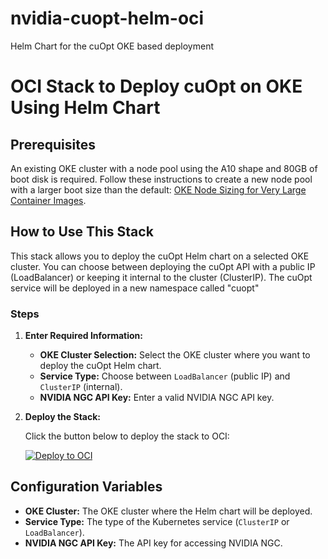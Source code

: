 # nvidia-cuopt-helm-oci
Helm Chart for the cuOpt OKE based deployment

# OCI Stack to Deploy cuOpt on OKE Using Helm Chart

## Prerequisites

An existing OKE cluster with a node pool using the A10 shape and 80GB of boot disk is required. Follow these instructions to create a new node pool with a larger boot size than the default: [OKE Node Sizing for Very Large Container Images](https://blogs.oracle.com/ateam/post/oke-node-sizing-for-very-large-container-images).

## How to Use This Stack

This stack allows you to deploy the cuOpt Helm chart on a selected OKE cluster. You can choose between deploying the cuOpt API with a public IP (LoadBalancer) or keeping it internal to the cluster (ClusterIP).
The cuOpt service will be deployed in a new namespace called "cuopt"

### Steps

1. **Enter Required Information:**

    - **OKE Cluster Selection:** Select the OKE cluster where you want to deploy the cuOpt Helm chart.
    - **Service Type:** Choose between `LoadBalancer` (public IP) and `ClusterIP` (internal).
    - **NVIDIA NGC API Key:** Enter a valid NVIDIA NGC API key.

2. **Deploy the Stack:**

    Click the button below to deploy the stack to OCI:

    [![Deploy to OCI](https://docs.oracle.com/en-us/iaas/Content/Resources/Images/deploy-to-oracle-cloud.svg)](https://cloud.oracle.com/resourcemanager/stacks/create?zipUrl=https://github.com/guido-orcl/nvidia-cuopt-helm-oci/archive/refs/heads/main.zip)

## Configuration Variables

- **OKE Cluster:** The OKE cluster where the Helm chart will be deployed.
- **Service Type:** The type of the Kubernetes service (`ClusterIP` or `LoadBalancer`).
- **NVIDIA NGC API Key:** The API key for accessing NVIDIA NGC.

